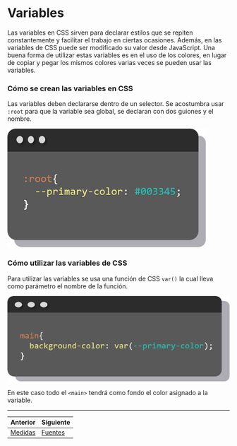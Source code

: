 # Variables

Las variables en CSS sirven para declarar estilos que se repiten constantemente y facilitar el trabajo en ciertas ocasiones. Además, en las variables de CSS puede ser modificado su valor desde JavaScript.
Una buena forma de utilizar estas variables es en el uso de los colores, en lugar de copiar y pegar los mismos colores varias veces se pueden usar las variables.

### Cómo se crean las variables en CSS
Las variables deben declararse dentro de un selector. Se acostumbra usar `:root` para que la variable sea global, se declaran con dos guiones y el nombre.

![](../img/var1.png)

### Cómo utilizar las variables de CSS
Para utilizar las variables se usa una función de CSS `var()` la cual lleva como parámetro el nombre de la función.

![](../img/var2.png)

En este caso todo el `<main>` tendrá como fondo el color asignado a la variable.

***
| Anterior                   | Siguiente                     |
|----------------------------|-------------------------------|
| [Medidas](/medidas/) | [Fuentes](/fuentes/)|